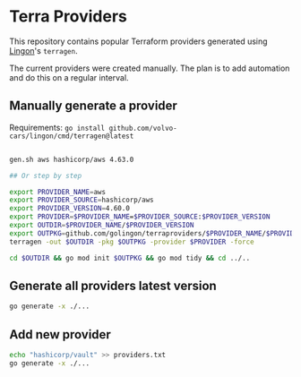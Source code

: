 # Terra Providers

This repository contains popular Terraform providers generated using [Lingon](https://github.com/volvo-cars/lingon)'s `terragen`.

The current providers were created manually.
The plan is to add automation and do this on a regular interval.

## Manually generate a provider

Requirements: `go install github.com/volvo-cars/lingon/cmd/terragen@latest`

```bash

gen.sh aws hashicorp/aws 4.63.0

## Or step by step

export PROVIDER_NAME=aws
export PROVIDER_SOURCE=hashicorp/aws
export PROVIDER_VERSION=4.60.0
export PROVIDER=$PROVIDER_NAME=$PROVIDER_SOURCE:$PROVIDER_VERSION
export OUTDIR=$PROVIDER_NAME/$PROVIDER_VERSION
export OUTPKG=github.com/golingon/terraproviders/$PROVIDER_NAME/$PROVIDER_VERSION
terragen -out $OUTDIR -pkg $OUTPKG -provider $PROVIDER -force

cd $OUTDIR && go mod init $OUTPKG && go mod tidy && cd ../..
```

## Generate all providers latest version

```bash
go generate -x ./...
```

## Add new provider

```bash
echo "hashicorp/vault" >> providers.txt
go generate -x ./...
```
